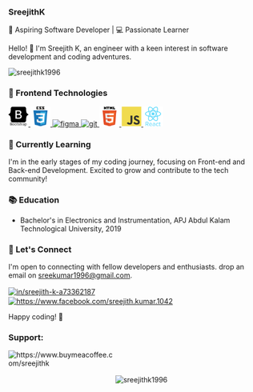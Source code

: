 <h3>SreejithK</h3>

🌱 Aspiring Software Developer | 💻 Passionate Learner

Hello! 👋 I'm Sreejith K, an engineer with a keen interest in software development and coding adventures.

<p align="left"> <img src="https://komarev.com/ghpvc/?username=sreejithk1996&label=Profile%20views&color=0e75b6&style=flat" alt="sreejithk1996" /> </p>

<h3>🔧 Frontend Technologies</h3>

<p align="left"> <a href="https://getbootstrap.com" target="_blank" rel="noreferrer"> <img src="https://raw.githubusercontent.com/devicons/devicon/master/icons/bootstrap/bootstrap-plain-wordmark.svg" alt="bootstrap" width="40" height="40" color="white" /> </a> <a href="https://www.w3schools.com/css/" target="_blank" rel="noreferrer"> <img src="https://raw.githubusercontent.com/devicons/devicon/master/icons/css3/css3-original-wordmark.svg" alt="css3" width="40" height="40"/> </a> <a href="https://www.figma.com/" target="_blank" rel="noreferrer"> <img src="https://www.vectorlogo.zone/logos/figma/figma-icon.svg" alt="figma" width="40" height="40"/> </a> <a href="https://git-scm.com/" target="_blank" rel="noreferrer"> <img src="https://www.vectorlogo.zone/logos/git-scm/git-scm-icon.svg" alt="git" width="40" height="40"/> </a> <a href="https://www.w3.org/html/" target="_blank" rel="noreferrer"> <img src="https://raw.githubusercontent.com/devicons/devicon/master/icons/html5/html5-original-wordmark.svg" alt="html5" width="40" height="40"/> </a> <a href="https://developer.mozilla.org/en-US/docs/Web/JavaScript" target="_blank" rel="noreferrer"> <img src="https://raw.githubusercontent.com/devicons/devicon/master/icons/javascript/javascript-original.svg" alt="javascript" width="40" height="40"/> </a> <a href="https://reactjs.org/" target="_blank" rel="noreferrer"> <img src="https://raw.githubusercontent.com/devicons/devicon/master/icons/react/react-original-wordmark.svg" alt="react" width="40" height="40"/> </a> </p>

<h3>🌱 Currently Learning</h3>

I'm in the early stages of my coding journey, focusing on Front-end and Back-end Development. Excited to grow and contribute to the tech community!

<h3>📚 Education</h3>

- Bachelor's in Electronics and Instrumentation, APJ Abdul Kalam Technological University, 2019

<h3>🤝 Let's Connect</h3>

I'm open to connecting with fellow developers and enthusiasts. drop an email on sreekumar1996@gmail.com.
<p align="left">
<a href="https://linkedin.com/in/in/sreejith-k-a73362187" target="blank"><img align="center" src="https://raw.githubusercontent.com/rahuldkjain/github-profile-readme-generator/master/src/images/icons/Social/linked-in-alt.svg" alt="in/sreejith-k-a73362187" height="30" width="40" /></a>
<a href="https://fb.com/https://www.facebook.com/sreejith.kumar.1042" target="blank"><img align="center" src="https://raw.githubusercontent.com/rahuldkjain/github-profile-readme-generator/master/src/images/icons/Social/facebook.svg" alt="https://www.facebook.com/sreejith.kumar.1042" height="30" width="40" /></a>
</p>

Happy coding! 🚀

<h3 align="left">Support:</h3>
<p><a href="https://www.buymeacoffee.com/https://www.buymeacoffee.com/sreejithk"> <img align="left" src="https://cdn.buymeacoffee.com/buttons/v2/default-yellow.png" height="50" width="210" alt="https://www.buymeacoffee.com/sreejithk" /></a></p><br><br>



<p>&nbsp;<img align="center" src="https://github-readme-stats.vercel.app/api?username=sreejithk1996&show_icons=true&locale=en" alt="sreejithk1996" /></p>
<!---
Sreejithk1996/Sreejithk1996 is a ✨ special ✨ repository because its `README.md` (this file) appears on your GitHub profile.
You can click the Preview link to take a look at your changes.
--->
